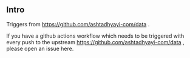 ## Intro
Triggers from https://github.com/ashtadhyayi-com/data  .

If you have a github actions workflow which needs to be triggered with every push to the upstream https://github.com/ashtadhyayi-com/data , please open an issue here.
